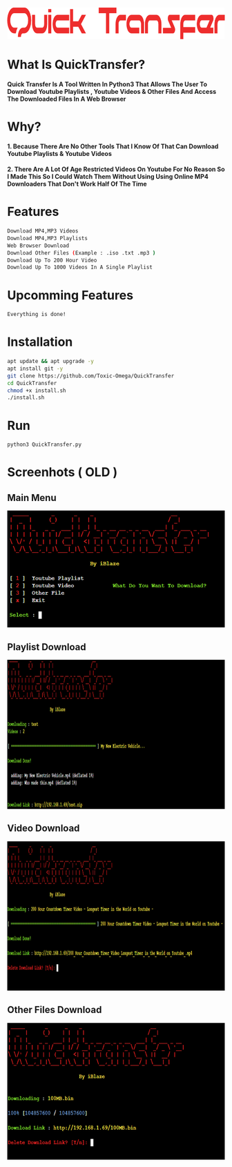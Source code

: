 <p align="center">
  <img width="950" height="73" src="https://github.com/Toxic-Omega/QuickTransfer/blob/main/Screenshots/quicktransfer.png">
</p>

##
# What Is QuickTransfer?
#### Quick Transfer Is A Tool Written In Python3 That Allows The User To Download Youtube Playlists , Youtube Videos & Other Files And Access The Downloaded Files In A Web Browser
# Why?
#### 1. Because There Are No Other Tools That I Know Of That Can Download Youtube Playlists & Youtube Videos
#### 2. There Are A Lot Of Age Restricted Videos On Youtube For No Reason So I Made This So I Could Watch Them Without Using Using Online MP4 Downloaders That Don't Work Half Of The Time
# Features
```sh
Download MP4,MP3 Videos
Download MP4,MP3 Playlists
Web Browser Download
Download Other Files (Example : .iso .txt .mp3 )
Download Up To 200 Hour Video
Download Up To 1000 Videos In A Single Playlist
```
# Upcomming Features
```sh
Everything is done!
```
# Installation
```sh
apt update && apt upgrade -y
apt install git -y
git clone https://github.com/Toxic-Omega/QuickTransfer
cd QuickTransfer
chmod +x install.sh
./install.sh
```
# Run
```sh
python3 QuickTransfer.py
```
# Screenhots ( OLD )
## Main Menu
<p align="center">
  <img width="606" height="271" src="https://github.com/Toxic-Omega/QuickTransfer/blob/main/Screenshots/mm.png">
</p>

## Playlist Download
<p align="center">
  <img width="1155" height="346" src="https://github.com/Toxic-Omega/QuickTransfer/blob/main/Screenshots/playlist.png">
</p>

## Video Download
<p align="center">
  <img width="1155" height="346" src="https://github.com/Toxic-Omega/QuickTransfer/blob/main/Screenshots/200Hvideo.png">
</p>

## Other Files Download
<p align="center">
  <img width="687" height="317" src="https://github.com/Toxic-Omega/QuickTransfer/blob/main/Screenshots/other.png">
</p>
